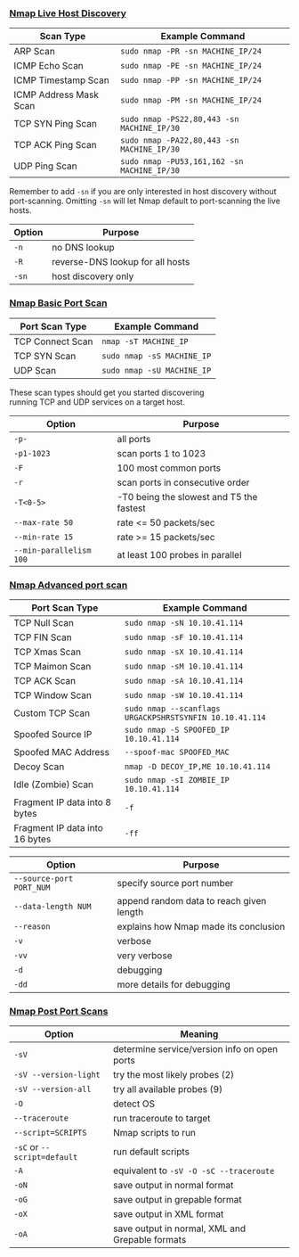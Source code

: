### [**Nmap Live Host Discovery**](https://tryhackme.com/room/nmap01)

| **Scan Type** | **Example Command** |
| --- | --- |
| ARP Scan | `sudo nmap -PR -sn MACHINE_IP/24` |
| ICMP Echo Scan | `sudo nmap -PE -sn MACHINE_IP/24` |
| ICMP Timestamp Scan | `sudo nmap -PP -sn MACHINE_IP/24` |
| ICMP Address Mask Scan | `sudo nmap -PM -sn MACHINE_IP/24` |
| TCP SYN Ping Scan | `sudo nmap -PS22,80,443 -sn MACHINE_IP/30` |
| TCP ACK Ping Scan | `sudo nmap -PA22,80,443 -sn MACHINE_IP/30` |
| UDP Ping Scan | `sudo nmap -PU53,161,162 -sn MACHINE_IP/30` |

Remember to add `-sn` if you are only interested in host discovery without port-scanning. Omitting `-sn` will let Nmap default to port-scanning the live hosts.

| **Option** | **Purpose** |
| --- | --- |
| `-n` | no DNS lookup |
| `-R` | reverse-DNS lookup for all hosts |
| `-sn` | host discovery only |

### [Nmap Basic Port Scan](https://tryhackme.com/room/nmap02)

| **Port Scan Type** | **Example Command** |
| --- | --- |
| TCP Connect Scan | `nmap -sT MACHINE_IP` |
| TCP SYN Scan | `sudo nmap -sS MACHINE_IP` |
| UDP Scan | `sudo nmap -sU MACHINE_IP` |

These scan types should get you started discovering running TCP and UDP services on a target host.

| **Option** | **Purpose** |
| --- | --- |
| `-p-` | all ports |
| `-p1-1023` | scan ports 1 to 1023 |
| `-F` | 100 most common ports |
| `-r` | scan ports in consecutive order |
| `-T<0-5>` | -T0 being the slowest and T5 the fastest |
| `--max-rate 50` | rate <= 50 packets/sec |
| `--min-rate 15` | rate >= 15 packets/sec |
| `--min-parallelism 100` | at least 100 probes in parallel |

### [Nmap Advanced port scan](https://tryhackme.com/room/nmap03)

| **Port Scan Type** | **Example Command** |
| --- | --- |
| TCP Null Scan | `sudo nmap -sN 10.10.41.114` |
| TCP FIN Scan | `sudo nmap -sF 10.10.41.114` |
| TCP Xmas Scan | `sudo nmap -sX 10.10.41.114` |
| TCP Maimon Scan | `sudo nmap -sM 10.10.41.114` |
| TCP ACK Scan | `sudo nmap -sA 10.10.41.114` |
| TCP Window Scan | `sudo nmap -sW 10.10.41.114` |
| Custom TCP Scan | `sudo nmap --scanflags URGACKPSHRSTSYNFIN 10.10.41.114` |
| Spoofed Source IP | `sudo nmap -S SPOOFED_IP 10.10.41.114` |
| Spoofed MAC Address | `--spoof-mac SPOOFED_MAC` |
| Decoy Scan | `nmap -D DECOY_IP,ME 10.10.41.114` |
| Idle (Zombie) Scan | `sudo nmap -sI ZOMBIE_IP 10.10.41.114` |
| Fragment IP data into 8 bytes | `-f` |
| Fragment IP data into 16 bytes | `-ff` |

| **Option** | **Purpose** |
| --- | --- |
| `--source-port PORT_NUM` | specify source port number |
| `--data-length NUM` | append random data to reach given length |
| `--reason` | explains how Nmap made its conclusion |
| `-v` | verbose |
| `-vv` | very verbose |
| `-d` | debugging |
| `-dd` | more details for debugging |

### [**Nmap Post Port Scans**](https://tryhackme.com/room/nmap04)

| **Option** | **Meaning** |
| --- | --- |
| `-sV` | determine service/version info on open ports |
| `-sV --version-light` | try the most likely probes (2) |
| `-sV --version-all` | try all available probes (9) |
| `-O` | detect OS |
| `--traceroute` | run traceroute to target |
| `--script=SCRIPTS` | Nmap scripts to run |
| `-sC` or `--script=default` | run default scripts |
| `-A` | equivalent to `-sV -O -sC --traceroute` |
| `-oN` | save output in normal format |
| `-oG` | save output in grepable format |
| `-oX` | save output in XML format |
| `-oA` | save output in normal, XML and Grepable formats |
